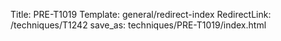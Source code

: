 Title: PRE-T1019
Template: general/redirect-index
RedirectLink: /techniques/T1242
save_as: techniques/PRE-T1019/index.html